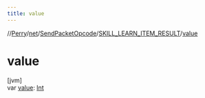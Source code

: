 ```yaml
---
title: value
---
```

//[Perry](../../../../index.html)/[net](../../index.html)/[SendPacketOpcode](../index.html)/[SKILL_LEARN_ITEM_RESULT](index.html)/[value](value.html)



# value



[jvm]\
var [value](value.html): [Int](https://kotlinlang.org/api/latest/jvm/stdlib/kotlin/-int/index.html)




